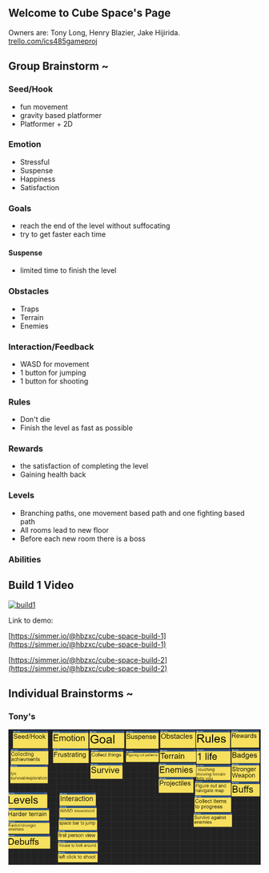 ## Welcome to Cube Space's Page

Owners are: Tony Long, Henry Blazier, Jake Hijirida. <br/>
[trello.com/ics485gameproj](https://trello.com/ics485gameproj)

## Group Brainstorm ~

### Seed/Hook
- fun movement
- gravity based platformer
- Platformer + 2D

### Emotion
- Stressful
- Suspense 
- Happiness 
- Satisfaction 

### Goals
- reach the end of the level without suffocating
- try to get faster each time

#### Suspense
- limited time to finish the level

### Obstacles
- Traps 
- Terrain 
- Enemies 

### Interaction/Feedback
- WASD for movement
- 1 button for jumping
- 1 button for shooting

### Rules
- Don't die
- Finish the level as fast as possible

### Rewards
- the satisfaction of completing the level
- Gaining health back

### Levels
- Branching paths, one movement based path and one fighting based path
- All rooms lead to new floor
- Before each new room there is a boss

### Abilities


## Build 1 Video

[![build1](https://img.youtube.com/vi/ke7FEY4zpdI/0.jpg)](https://www.youtube.com/watch?v=ke7FEY4zpdI)

Link to demo:

[https://simmer.io/@hbzxc/cube-space-build-1](https://simmer.io/@hbzxc/cube-space-build-1)

[https://simmer.io/@hbzxc/cube-space-build-2](https://simmer.io/@hbzxc/cube-space-build-2)


## Individual Brainstorms ~

### Tony's

<img width="600px" src="tonyBrainstorm.PNG">

